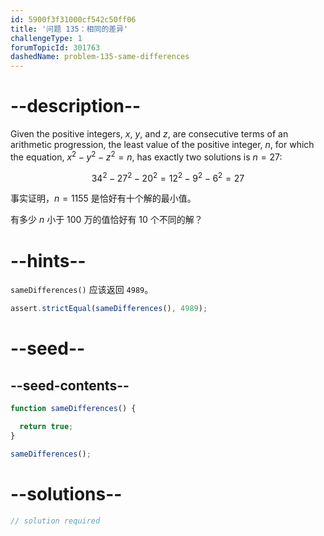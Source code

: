 ```yaml
---
id: 5900f3f31000cf542c50ff06
title: '问题 135：相同的差异'
challengeType: 1
forumTopicId: 301763
dashedName: problem-135-same-differences
---
```


# --description--

Given the positive integers, $x$, $y$, and $z$, are consecutive terms of an arithmetic progression, the least value of the positive integer, $n$, for which the equation, $x^2 − y^2 − z^2 = n$, has exactly two solutions is $n = 27$:

$$34^2 − 27^2 − 20^2 = 12^2 − 9^2 − 6^2 = 27$$

事实证明，$n = 1155$ 是恰好有十个解的最小值。

有多少 $n$ 小于 100 万的值恰好有 10 个不同的解？

# --hints--

`sameDifferences()` 应该返回 `4989`。

```js
assert.strictEqual(sameDifferences(), 4989);
```

# --seed--

## --seed-contents--

```js
function sameDifferences() {

  return true;
}

sameDifferences();
```

# --solutions--

```js
// solution required
```
